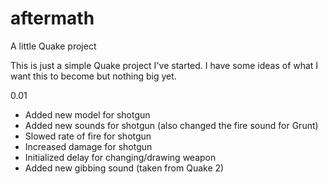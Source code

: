 # aftermath
A little Quake project

This is just a simple Quake project I've started. I have some ideas of what I want this to become but nothing big yet.

0.01
- Added new model for shotgun
- Added new sounds for shotgun (also changed the fire sound for Grunt)
- Slowed rate of fire for shotgun
- Increased damage for shotgun
- Initialized delay for changing/drawing weapon
- Added new gibbing sound (taken from Quake 2)

